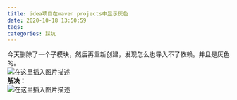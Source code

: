 ```yaml
---
title: idea项目在maven projects中显示灰色
date: 2020-10-18 13:50:59
tags: 
categories: 踩坑
---
```


<!--more-->

今天删除了一个子模块，然后再重新创建，发现怎么也导入不了依赖。并且是灰色的。  
![在这里插入图片描述](https://img-blog.csdnimg.cn/20201018134958997.png?x-oss-process=image/watermark,type_ZmFuZ3poZW5naGVpdGk,shadow_10,text_aHR0cHM6Ly9ibG9nLmNzZG4ubmV0L3FxXzIxMDQwNTU5,size_16,color_FFFFFF,t_70#pic_center)  
**解决：**  
![在这里插入图片描述](https://img-blog.csdnimg.cn/202010181350529.png?x-oss-process=image/watermark,type_ZmFuZ3poZW5naGVpdGk,shadow_10,text_aHR0cHM6Ly9ibG9nLmNzZG4ubmV0L3FxXzIxMDQwNTU5,size_16,color_FFFFFF,t_70#pic_center)